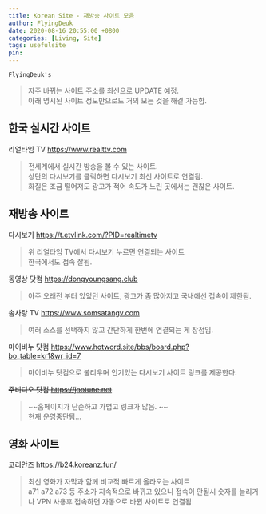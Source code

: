 ```yaml
---
title: Korean Site - 재방송 사이트 모음
author: FlyingDeuk
date: 2020-08-16 20:55:00 +0800
categories: [Living, Site]
tags: usefulsite
pin:
---
```


`FlyingDeuk's`
> 자주 바뀌는 사이트 주소를 최신으로 UPDATE 예정.<br>
아래 명시된 사이트 정도만으로도 거의 모든 것을 해결 가능함.<br>

## 한국 실시간 사이트


리얼타임 TV <https://www.realttv.com>
> 전세계에서 실시간 방송을 볼 수 있는 사이트.<br>
상단의 다시보기를 클릭하면 다시보기 최신 사이트로 연결됨. <br> 화질은 조금 떨어져도 광고가 적어 속도가 느린 곳에서는 괜찮은 사이트.

## 재방송 사이트

다시보기 <https://t.etvlink.com/?PID=realtimetv>
>위 리얼타임 TV에서 다시보기 누르면 연결되는 사이트<br>
한국에서도 접속 잘됨.


동영상 닷컴 <https://dongyoungsang.club>
> 아주 오래전 부터 있었던 사이트, 광고가 좀 많아지고 국내에선 접속이 제한됨.<br>

솜사탕 TV <https://www.somsatangv.com>
> 여러 소스를 선택하지 않고 간단하게 한번에 연결되는 게 장점임.

마이비누 닷컴 <https://www.hotword.site/bbs/board.php?bo_table=kr1&wr_id=7>
> 마이비누 닷컴으로 불리우며 인기있는 다시보기 사이트 링크를 제공한다.

~~주비디오 닷컴 <https://jootune.net>~~
> ~~홈페이지가 단순하고 가볍고 링크가 많음. ~~<br>
현재 운영중단됨...

## 영화 사이트

코리안즈 <https://b24.koreanz.fun/>
> 최신 영화가 자막과 함께 비교적 빠르게 올라오는 사이트<br>
a71 a72 a73 등 주소가 지속적으로 바뀌고 있으니 접속이 안될시 숫자를 늘리거나 VPN 사용후 접속하면 자동으로 바뀐 사이트로 연결됨<br>
